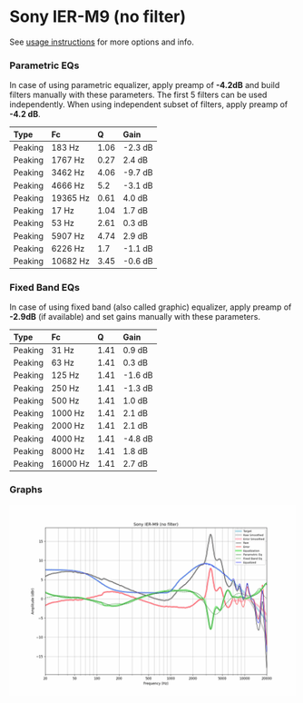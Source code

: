 # Sony IER-M9 (no filter)
See [usage instructions](https://github.com/jaakkopasanen/AutoEq#usage) for more options and info.

### Parametric EQs
In case of using parametric equalizer, apply preamp of **-4.2dB** and build filters manually
with these parameters. The first 5 filters can be used independently.
When using independent subset of filters, apply preamp of **-4.2 dB**.

| Type    | Fc       |    Q | Gain    |
|:--------|:---------|:-----|:--------|
| Peaking | 183 Hz   | 1.06 | -2.3 dB |
| Peaking | 1767 Hz  | 0.27 | 2.4 dB  |
| Peaking | 3462 Hz  | 4.06 | -9.7 dB |
| Peaking | 4666 Hz  | 5.2  | -3.1 dB |
| Peaking | 19365 Hz | 0.61 | 4.0 dB  |
| Peaking | 17 Hz    | 1.04 | 1.7 dB  |
| Peaking | 53 Hz    | 2.61 | 0.3 dB  |
| Peaking | 5907 Hz  | 4.74 | 2.9 dB  |
| Peaking | 6226 Hz  | 1.7  | -1.1 dB |
| Peaking | 10682 Hz | 3.45 | -0.6 dB |

### Fixed Band EQs
In case of using fixed band (also called graphic) equalizer, apply preamp of **-2.9dB**
(if available) and set gains manually with these parameters.

| Type    | Fc       |    Q | Gain    |
|:--------|:---------|:-----|:--------|
| Peaking | 31 Hz    | 1.41 | 0.9 dB  |
| Peaking | 63 Hz    | 1.41 | 0.3 dB  |
| Peaking | 125 Hz   | 1.41 | -1.6 dB |
| Peaking | 250 Hz   | 1.41 | -1.3 dB |
| Peaking | 500 Hz   | 1.41 | 1.0 dB  |
| Peaking | 1000 Hz  | 1.41 | 2.1 dB  |
| Peaking | 2000 Hz  | 1.41 | 2.1 dB  |
| Peaking | 4000 Hz  | 1.41 | -4.8 dB |
| Peaking | 8000 Hz  | 1.41 | 1.8 dB  |
| Peaking | 16000 Hz | 1.41 | 2.7 dB  |

### Graphs
![](./Sony%20IER-M9%20(no%20filter).png)